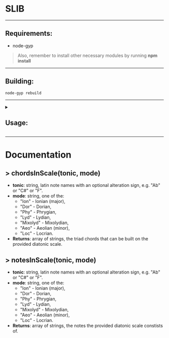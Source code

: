 # SLIB
---
## Requirements:
- node-gyp
> Also, remember to install other necessary modules by running **npm install**
---
## Building: 
    node-gyp rebuild
---
<details>
<summary><h2>Usage:</h2></summary>

- ### Directly import
```js
var slib = require("./path/to/index.js")
```
- ### Import with npm
```bash
npm install ./path/to/module
```

&nbsp;&nbsp;&nbsp;&nbsp;&nbsp;&nbsp;&nbsp;and then in your js file
```js
var slib = require("slib")
```
</details>

---

# Documentation

## > chordsInScale(tonic, mode)
- **tonic**: string, latin note names with an optional alteration sign, e.g. "Ab" or "C#" or "F".
- **mode**: string, one of the:
  - "Ion" - Ionian (major),
  - "Dor" - Dorian,
  - "Phy" - Phrygian,
  - "Lyd" - Lydian,
  - "Mixolyd" - Mixolydian,
  - "Aeo" - Aeolian (minor),
  - "Loc" - Locrian.
- **Returns**: array of strings, the triad chords that can be built on the provided diatonic scale.

## > notesInScale(tonic, mode)
- **tonic**: string, latin note names with an optional alteration sign, e.g. "Ab" or "C#" or "F".
- **mode**: string, one of the:
  - "Ion" - Ionian (major),
  - "Dor" - Dorian,
  - "Phy" - Phrygian,
  - "Lyd" - Lydian,
  - "Mixolyd" - Mixolydian,
  - "Aeo" - Aeolian (minor),
  - "Loc" - Locrian.
- **Returns**: array of strings, the notes the provided diatonic scale constists of.
